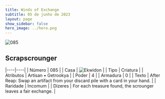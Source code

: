 ```yaml
---
title: Winds of Exchange
subtitle: 05 de junho de 2023
layout: page
show_sidebar: false
hero_image: ../hero.png
---
```


![085](https://mastervault-storage-prod.s3.amazonaws.com/media/card_front/en/600_085_a6b5841cb3a2_en.png)


## Scrapscrounger

|----|----|
| Número | 085 |
| Casa | ![Ekwidon](https://archonarcana.com/images/thumb/3/31/Ekwidon.png/25px-Ekwidon.png "Ekwidon") |
| Tipo | Criatura |
| Atributos | Artisan • Getrookya |
| Poder | 4 |
| Armadura | 0 |
| Texto | After Reap: Swap an artifact from your discard pile with a card in your hand.  |
| Raridade | Incomum |
| Dizeres | For each treasure found, the scrounger leaves a fair exchange.   |
